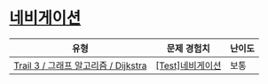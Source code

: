 # [네비게이션](https://https://en.codetree.ai/trails/complete/curated-cards/test-ga-dijkstra-practice)

|유형|문제 경험치|난이도|
|---|---|---|
|[Trail 3 / 그래프 알고리즘 / Dijkstra](https://https://en.codetree.ai/trail-info/novice-high/)|[[Test]네비게이션](https://https://en.codetree.ai/trails/complete/curated-cards/test-ga-dijkstra-practice/)|보통|

